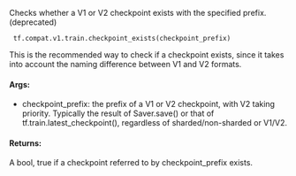 Checks whether a V1 or V2 checkpoint exists with the specified prefix. (deprecated)

```
 tf.compat.v1.train.checkpoint_exists(checkpoint_prefix)
```
This is the recommended way to check if a checkpoint exists, since it takes into account the naming difference between V1 and V2 formats.
#### Args:
- checkpoint_prefix: the prefix of a V1 or V2 checkpoint, with V2 taking priority. Typically the result of Saver.save() or that of tf.train.latest_checkpoint(), regardless of sharded/non-sharded or V1/V2.
#### Returns:
A bool, true if a checkpoint referred to by checkpoint_prefix exists.
